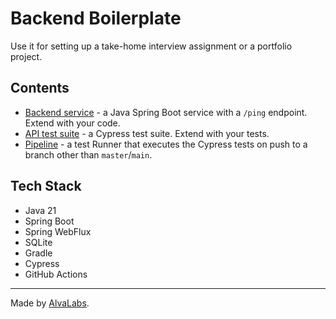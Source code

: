 # Backend Boilerplate

Use it for setting up a take-home interview assignment or a portfolio project.

## Contents

- [Backend service](https://github.com/DevSkillsHQ/backend-boilerplate-java-springboot/tree/main/app) - a Java Spring Boot service with a `/ping` endpoint. Extend with your code.
- [API test suite](https://github.com/DevSkillsHQ/backend-boilerplate-java-springboot/blob/main/cypress/integration/backend.spec.js) - a Cypress test suite. Extend with your tests.
- [Pipeline](https://github.com/DevSkillsHQ/backend-boilerplate-java-springboot/blob/main/.github/workflows/tests.yml) - a test Runner that executes the Cypress tests on push to a branch other than `master`/`main`.

## Tech Stack

- Java 21
- Spring Boot
- Spring WebFlux
- SQLite
- Gradle
- Cypress
- GitHub Actions


---

Made by [AlvaLabs](https://www.alvalabs.io/). 
